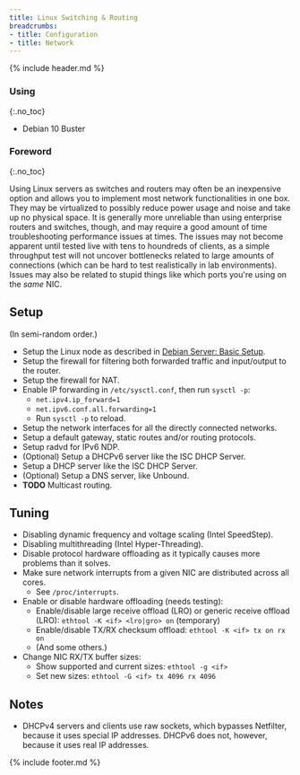 ```yaml
---
title: Linux Switching & Routing
breadcrumbs:
- title: Configuration
- title: Network
---
```

{% include header.md %}

### Using
{:.no_toc}

- Debian 10 Buster

### Foreword
{:.no_toc}

Using Linux servers as switches and routers may often be an inexpensive option and
allows you to implement most network functionalities in one box.
They may be virtualized to possibly reduce power usage and noise and take up no physical space.
It is generally more unreliable than using enterprise routers and switches, though,
and may require a good amount of time troubleshooting performance issues at times.
The issues may not become apparent until tested live with tens to houndreds of clients,
as a simple throughput test will not uncover bottlenecks related to large amounts of connections
(which can be hard to test realistically in lab environments).
Issues may also be related to stupid things like which ports you're using on the *same* NIC.

## Setup

(In semi-random order.)

- Setup the Linux node as described in [Debian Server: Basic Setup](/config/linux-server/debian-server/#basic-setup).
- Setup the firewall for filtering both forwarded traffic and input/output to the router.
- Setup the firewall for NAT.
- Enable IP forwarding in `/etc/sysctl.conf`, then run `sysctl -p`:
    - `net.ipv4.ip_forward=1`
    - `net.ipv6.conf.all.forwarding=1`
    - Run `sysctl -p` to reload.
- Setup the network interfaces for all the directly connected networks.
- Setup a default gateway, static routes and/or routing protocols.
- Setup radvd for IPv6 NDP.
- (Optional) Setup a DHCPv6 server like the ISC DHCP Server.
- Setup a DHCP server like the ISC DHCP Server.
- (Optional) Setup a DNS server, like Unbound.
- **TODO** Multicast routing.

## Tuning

- Disabling dynamic frequency and voltage scaling (Intel SpeedStep).
- Disabling multithreading (Intel Hyper-Threading).
- Disable protocol hardware offloading as it typically causes more problems than it solves.
- Make sure network interrupts from a given NIC are distributed across all cores.
    - See `/proc/interrupts`.
- Enable or disable hardware offloading (needs testing):
    - Enable/disable large receive offload (LRO) or generic receive offload (LRO): `ethtool -K <if> <lro|gro> on` (temporary)
    - Enable/disable TX/RX checksum offload: `ethtool -K <if> tx on rx on`
    - (And some others.)
- Change NIC RX/TX buffer sizes:
    - Show supported and current sizes: `ethtool -g <if>`
    - Set new sizes: `ethtool -G <if> tx 4096 rx 4096`

## Notes

- DHCPv4 servers and clients use raw sockets, which bypasses Netfilter, because it uses special IP addresses.
  DHCPv6 does not, however, because it uses real IP addresses.

{% include footer.md %}
